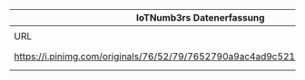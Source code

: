 |IoTNumb3rs Datenerfassung|||||||||||
| ---- | ---- | ---- | ---- | ---- | ---- | ---- | ---- | ---- | ---- | ---- |
||||||||||||
|URL|home_url|filename|device_class|device_count|market_class|market_volume|prognosis_year|publication_year|authorship_class|Dropbox folder|
|https://i.pinimg.com/originals/76/52/79/7652790a9ac4ad9c521685edb7995f95.png|https://www.pinterest.de/pin/90635011236441922/|file2_7652790a9ac4ad9c521685edb7995f95.png||||||||marielledemuth/20181124-1500|
